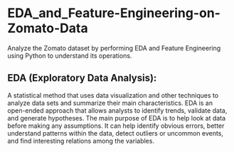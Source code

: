 # EDA_and_Feature-Engineering-on-Zomato-Data

Analyze the Zomato dataset by performing EDA and Feature Engineering using Python to understand its operations.

## EDA (Exploratory Data Analysis):

A statistical method that uses data visualization and other techniques to analyze data sets and summarize their main characteristics. EDA is an open-ended approach that allows analysts to identify trends, validate data, and generate hypotheses. The main purpose of EDA is to help look at data before making any assumptions. It can help identify obvious errors, better understand patterns within the data, detect outliers or uncommon events, and find interesting relations among the variables.

